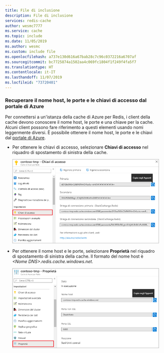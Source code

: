 ```yaml
---
title: File di inclusione
description: File di inclusione
services: redis-cache
author: wesmc7777
ms.service: cache
ms.topic: include
ms.date: 11/05/2019
ms.author: wesmc
ms.custom: include file
ms.openlocfilehash: a737e130d616a67bab28c7c96c0372216a6707af
ms.sourcegitcommit: bc7725874a1502aa4c069fc1804f1f249f4fa5f7
ms.translationtype: HT
ms.contentlocale: it-IT
ms.lasthandoff: 11/07/2019
ms.locfileid: "73720401"
---
```

### <a name="retrieve-host-name-ports-and-access-keys-from-the-azure-portal"></a>Recuperare il nome host, le porte e le chiavi di accesso dal portale di Azure

Per connettersi a un'istanza della cache di Azure per Redis, i client della cache devono conoscere il nome host, le porte e una chiave per la cache. Alcuni client possono fare riferimento a questi elementi usando nomi leggermente diversi. È possibile ottenere il nome host, le porte e le chiavi dal [portale di Azure](https://portal.azure.com).

- Per ottenere le chiavi di accesso, selezionare **Chiavi di accesso** nel riquadro di spostamento di sinistra della cache. 
  
  ![Chiavi Cache Redis di Azure](media/redis-cache-access-keys/redis-cache-keys.png)

- Per ottenere il nome host e le porte, selezionare **Proprietà** nel riquadro di spostamento di sinistra della cache. Il formato del nome host è *\<Nome DNS>.redis.cache.windows.net*.

  ![Domande frequenti su Cache Redis di Azure](media/redis-cache-access-keys/redis-cache-hostname-ports.png)

